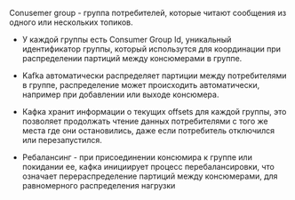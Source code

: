 Conusemer group - группа потребителей, которые читают сообщения из одного или нескольких топиков. 

- У каждой группы есть  Consumer Group Id, уникальный идентификатор группы, который использутся для координации при распределении партиций между консюмерами в группе. 

- Kafka автоматически распределяет партиции между потребителями в группе, распределение может происходить автоматически, например при добавлении или выходе консюмера.
- Кафка хранит информации о текущих offsets для каждой группы, это позволяет продолжать чтение данных потребителями с того же места где они остановились, даже если потребитель отключился или перезапустился. 
- Ребалансинг - при присоединении консюмира к группе или покидании ее, кафка инициирует процесс перебалансировки, что означает перераспределение партиций между консюмерами, для равномерного распределения нагрузки